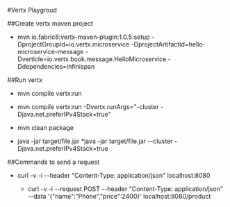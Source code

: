 #Vertx Playgroud

##Create vertx maven project
* mvn io.fabric8:vertx-maven-plugin:1.0.5:setup -DprojectGroupId=io.vertx.microservice -DprojectArtifactId=hello-microservice-message -Dverticle=io.vertx.book.message.HelloMicroservice -Ddependencies=infinispan

##Run vertx
* mvn compile vertx:run
* mvn compile vertx:run -Dvertx.runArgs="-cluster -Djava.net.preferIPv4Stack=true"

* mvn clean package
* java -jar target/file.jar 
*java -jar target/file.jar --cluster -Djava.net.preferIPv4Stack=true




##Commands to send a request

* curl -v -i --header "Content-Type: application/json"  localhost:8080

    * curl -v -i --request POST --header "Content-Type: application/json" --data '{"name":"Phone","price":2400}' localhost:8080/product


